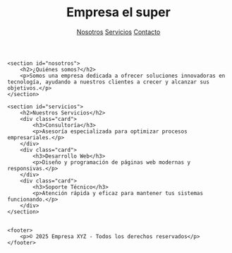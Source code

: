 <!DOCTYPE html>
<html lang="es">
<head>
    
</head>
<body>
 <header>
        <h1>Empresa el super</h1>
        <nav>
            <a href="#nosotros">Nosotros</a>
            <a href="#servicios">Servicios</a>
            <a href="#contacto">Contacto</a>
        </nav>
    </header>

    <section id="nosotros">
        <h2>¿Quiénes somos?</h2>
        <p>Somos una empresa dedicada a ofrecer soluciones innovadoras en tecnología, ayudando a nuestros clientes a crecer y alcanzar sus objetivos.</p>
    </section>

    <section id="servicios">
        <h2>Nuestros Servicios</h2>
        <div class="card">
            <h3>Consultoría</h3>
            <p>Asesoría especializada para optimizar procesos empresariales.</p>
        </div>
        <div class="card">
            <h3>Desarrollo Web</h3>
            <p>Diseño y programación de páginas web modernas y responsivas.</p>
        </div>
        <div class="card">
            <h3>Soporte Técnico</h3>
            <p>Atención rápida y eficaz para mantener tus sistemas funcionando.</p>
        </div>
    </section>


    <footer>
        <p>© 2025 Empresa XYZ - Todos los derechos reservados</p>
    </footer>
</body>
</html>
